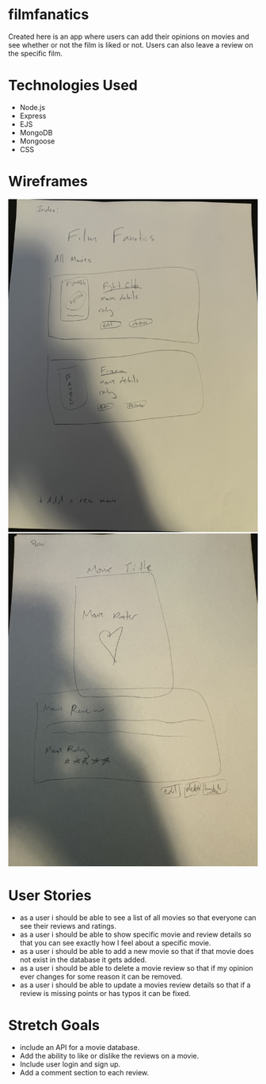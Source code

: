# filmfanatics
Created here is an app where users can add their opinions on movies and see whether or not the film is liked or not. Users can also leave a review on the specific film.

# Technologies Used
- Node.js
- Express
- EJS
- MongoDB
- Mongoose
- CSS

# Wireframes
![Alt text](public/images/wireframe1.jpeg)
![Alt text](public/images/wireframe2.jpeg)

# User Stories
- as a user i should be able to see a list of all movies so that everyone can see their reviews and ratings.
- as a user i should be able to show specific movie and review details so that you can see exactly how I feel about a specific movie.
- as a user i should be able to add a new movie so that if that movie does not exist in the database it gets added.
- as a user i should be able to delete a movie review so that if my opinion ever changes for some reason it can be removed.
- as a user i should be able to update a movies review details so that if a review is missing points or has typos it can be fixed.

# Stretch Goals
- include an API for a movie database.
- Add the ability to like or dislike the reviews on a movie.
- Include user login and sign up.
- Add a comment section to each review.